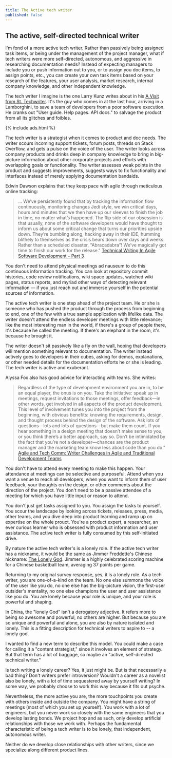 ```yaml
---
title: The Active tech writer
published: false
---
```


## The active, self-directed technical writer

I'm fond of a more active tech writer. Rather than passively being assigned task items, or being under the management of the project manager, what if tech writers were more self-directed, autonomous, and aggressive in researching documentation needs? Instead of expecting managers to include you or push information out to you, or to assign you doc items, to assign points, etc., you can create your own task items based on your research of the features, your user analysis, market research, internal company knowledge, and other independent knowledge.

The tech writer I imagine is the one Larry Kunz writes about in his [A Visit from St. Techwriter](https://larrykunz.wordpress.com/2016/12/19/a-visit-from-st-techwriter/). It's the guy who comes in at the last hour, arriving in a Lamborghini, to save a team of developers from a poor software execution. He cranks out "User guide. Help pages. API docs." to salvage the product from all its glitches and foibles.

{% include ads.html %}

The tech writer is a strategist when it comes to product and doc needs. The writer scours incoming support tickets, forum posts, threads on Stack Overflow, and gets a pulse on the voice of the user. The writer looks across company products and drinks deep in company knowledge to bring in big-picture information about other corporate projects and efforts with overlapping goals or functionality. The writer assesses weak points in the product and suggests improvements, suggests ways to fix functionality and interfaces instead of merely applying documentation bandaids.

Edwin Dawson explains that they keep pace with agile through meticulous online tracking:
> ... We’ve persistently found that by tracking the information flow continuously, monitoring changes Jedi style, we win critical days, hours and minutes that we then have up our sleeves to finish the job in time, no matter what’s happened. The flip side of our obsession is that usually, none of the software developers would have thought to inform us about some critical change that turns our priorities upside down. They’re bumbling along, hacking away in their IDE, humming blithely to themselves as the crisis bears down over days and weeks. Rather than a scheduled disaster, “Abracadabra”! We’ve magically got time to finish our work for the release." [Technical Writing In Agile Software Development – Part 3](http://atlassianblog.wpengine.com/2009/09/technical_writing_in_agile_software_development_part_3/)

You don't need to attend physical meetings ad nauseum to do this continuous information tracking. You can look at repository commit histories, code review notifications, wiki space updates, watched wiki pages, status reports, and myriad other ways of detecting relevant information &mdash; if you just reach out and immerse yourself in the potential sources of information.

The active tech writer is one step ahead of the project team. He or she is someone who has pushed the product through the process from beginning to end, one of the few with a true sample application with lifelike data. The writer doesn't attend the endless developer meetings with little relevance; like the most interesting man in the world, if there's a group of people there, it's because he called the meeting. If there's an elephant in the room, it's because he brought it.

The writer doesn't sit passively like a fly on the wall, hoping that developers will mention something relevant to documentation. The writer instead actively goes to developers in their cubes, asking for demos, explanations, or other needed details for the documentation efforts he or she is leading. The tech writer is active and exuberant.

Alyssa Fox also has good advice for interacting with teams. She writes:

>Regardless of the type of development environment you are in, to be an equal player, the onus is on you. Take the initiative: speak up in meetings, request invitations to those meetings, offer feedback—in other words, get involved in all aspects of the product development. This level of involvement tunes you into the project from the beginning, with obvious benefits: knowing the requirements, design, and thought process behind the design of the software. Ask lots of questions—lots and lots of questions—but make them count. If you hear something in a design meeting that doesn’t make sense to you, or you think there’s a better approach, say so. Don’t be intimidated by the fact that you’re not a developer—chances are the product manager and the marketing team know less about code than you do." [Agile and Tech Comm: Writer Challenges in Agile and Traditional Development Teams](https://techwhirl.com/agile-and-tech-comm-writer-challenges-development-teams/)

You don't have to attend every meeting to make this happen. Your attendance at meetings can be selective and purposeful. Attend when you want a venue to reach all developers, when you want to inform them of user feedback, your thoughts on the design, or other comments about the direction of the project. You don't need to be a passive attendee of a meeting for which you have little input or reason to attend.

You don't just get tasks assigned to you. You assign the tasks to yourself. You scour the landscape by looking across tickets, releases, press, media, other teams, and you dive deep into  product learning and ramp up on expertise on the whole prouct. You're a product expert, a researcher, an ever curious learner who is obsessed with product information and user assistance. The active tech writer is fully consumed by this self-initiated drive.

By nature the active tech writer's is a lonely role. If the active tech writer has a nickname, it would be the same as Jimmer Freddette's Chinese nickname: [The Lonely God](http://www.deseretnews.com/article/865671226/Morning-links-Jimmer-Fredette-called-a-Lonely-God-NBA-power-rankings-BYU-LSU-football-game.html). Jimmer is a highly celebrated scoring machine for a Chinese basketball team, averaging 37 points per game.

Returning to my original survey response, yes, it is a lonely role. As a tech writer, you are one-of-a-kind on the team. No one else summons the voice of the user like you do, no one else has the big-picture vision, the first-user outsider's mentality, no one else champions the user and user assistance like you do. You are lonely because your role is unique, and your role is powerful and shaping.

In China, the "lonely God" isn't a derogatory adjective. It refers more to being so awesome and powerful, no others are higher. But because you are so unique and powerful and alone, you are also by nature isolated and lonely. This is a fitting description for technical writers to aspire to -- a lonely god.

I wanted to find a new term to describe this model. You could make a case for calling it a "content strategist," since it involves an element of strategy. But that term has a lot of baggage, so maybe an "active, self-directed technical writer."


Is tech writing a lonely career? Yes, it just might be. But is that necessarily a bad thing? Don't writers prefer introversion? Wouldn't a career as a novelist also be lonely, with a lot of time sequestered away by yourself writing? In some way, we probably choose to work this way because it fits out psyche.

Nevertheless, the more active you are, the more touchpoints you create with others inside and outside the company. You might have a string of meetings (most of which you set up yourself). You work with a lot of engineers, but you never work so closely with the same engineers that you develop lasting bonds. We project hop and as such, only develop artificial relationships with those we work with. Perhaps the fundamental characteristic of being a tech writer is to be lonely, that independent, autonomous writer.

Neither do we develop close relationships with other writers, since we specialize along different product lines.
